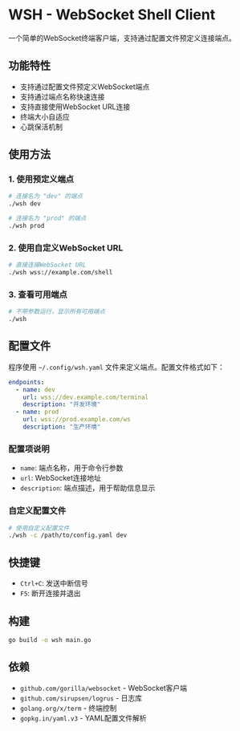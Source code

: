 # WSH - WebSocket Shell Client

一个简单的WebSocket终端客户端，支持通过配置文件预定义连接端点。

## 功能特性

- 支持通过配置文件预定义WebSocket端点
- 支持通过端点名称快速连接
- 支持直接使用WebSocket URL连接
- 终端大小自适应
- 心跳保活机制

## 使用方法

### 1. 使用预定义端点

```bash
# 连接名为 "dev" 的端点
./wsh dev

# 连接名为 "prod" 的端点
./wsh prod
```

### 2. 使用自定义WebSocket URL

```bash
# 直接连接WebSocket URL
./wsh wss://example.com/shell
```

### 3. 查看可用端点

```bash
# 不带参数运行，显示所有可用端点
./wsh
```

## 配置文件

程序使用 `~/.config/wsh.yaml` 文件来定义端点。配置文件格式如下：

```yaml
endpoints:
  - name: dev
    url: wss://dev.example.com/terminal
    description: "开发环境"
  - name: prod
    url: wss://prod.example.com/ws
    description: "生产环境"
```

### 配置项说明

- `name`: 端点名称，用于命令行参数
- `url`: WebSocket连接地址
- `description`: 端点描述，用于帮助信息显示

### 自定义配置文件

```bash
# 使用自定义配置文件
./wsh -c /path/to/config.yaml dev
```

## 快捷键

- `Ctrl+C`: 发送中断信号
- `F5`: 断开连接并退出

## 构建

```bash
go build -o wsh main.go
```

## 依赖

- `github.com/gorilla/websocket` - WebSocket客户端
- `github.com/sirupsen/logrus` - 日志库
- `golang.org/x/term` - 终端控制
- `gopkg.in/yaml.v3` - YAML配置文件解析
